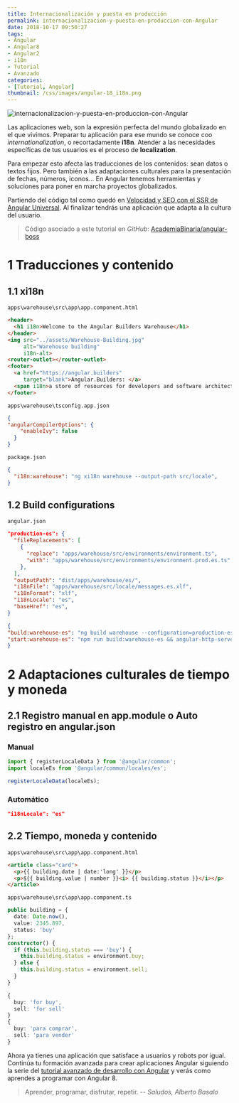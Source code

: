 ```yaml
---
title: Internacionalización y puesta en producción
permalink: internacionalizacion-y-puesta-en-produccion-con-Angular
date: 2018-10-17 09:50:27
tags:
- Angular
- Angular8
- Angular2
- i18n
- Tutorial
- Avanzado
categories:
- [Tutorial, Angular]
thumbnail: /css/images/angular-18_i18n.png
---
```


![internacionalizacion-y-puesta-en-produccion-con-Angular](/images/tutorial-angular-18_i18n.png)

Las aplicaciones web, son la expresión perfecta del mundo globalizado en el que vivimos. Preparar tu aplicación para ese mundo se conoce coo _internationalization_, o recortadamente **i18n**. Atender a las necesidades específicas de tus usuarios es el proceso de __localization__.

Para empezar esto afecta las traducciones de los contenidos: sean datos o textos fijos. Pero también a las adaptaciones culturales para la presentación de fechas, números, iconos... En Angular tenemos herramientas y soluciones para poner en marcha proyectos globalizados.

<!-- more -->

Partiendo del código tal como quedó en [Velocidad y SEO con el SSR de Angular Universal](../velocidad-y-seo-con-el-ssr-de-angular-universal/). Al finalizar tendrás una aplicación que adapta a la cultura del usuario.

> Código asociado a este tutorial en _GitHub_: [AcademiaBinaria/angular-boss](https://github.com/AcademiaBinaria/angular-boss)

# 1 Traducciones y contenido

## 1.1 xi18n


`apps\warehouse\src\app\app.component.html`

```html
<header>
  <h1 i18n>Welcome to the Angular Builders Warehouse</h1>
</header>
<img src="../assets/Warehouse-Building.jpg"
     alt="Warehouse building"
     i18n-alt>
<router-outlet></router-outlet>
<footer>
  <a href="https://angular.builders"
     target="blank">Angular.Builders: </a>
  <span i18n>a store of resources for developers and software architects.</span>
</footer>
```

`apps\warehouse\tsconfig.app.json`

```json
{
"angularCompilerOptions": {
    "enableIvy": false
  }
}
```

`package.json`

```json
{
  "i18n:warehouse": "ng xi18n warehouse --output-path src/locale",
}
```


## 1.2 Build configurations

`angular.json`

```json
"production-es": {
  "fileReplacements": [
    {
      "replace": "apps/warehouse/src/environments/environment.ts",
      "with": "apps/warehouse/src/environments/environment.prod.es.ts"
    },
  ],
  "outputPath": "dist/apps/warehouse/es/",
  "i18nFile": "apps/warehouse/src/locale/messages.es.xlf",
  "i18nFormat": "xlf",
  "i18nLocale": "es",
  "baseHref": "es",
}
```

```json
{
"build:warehouse-es": "ng build warehouse --configuration=production-es",
"start:warehouse-es": "npm run build:warehouse-es && angular-http-server --open -p 8082 --path ./dist/apps/warehouse/es",
}
```

# 2 Adaptaciones culturales de tiempo y moneda

## 2.1 Registro manual en app.module o Auto registro en angular.json

### Manual

```typescript
import { registerLocaleData } from '@angular/common';
import localeEs from '@angular/common/locales/es';

registerLocaleData(localeEs);
```

### Automático

```json
"i18nLocale": "es"
```

## 2.2 Tiempo, moneda y contenido

`apps\warehouse\src\app\app.component.html`

```html
<article class="card">
  <p>{{ building.date | date:'long' }}</p>
  <p>${{ building.value | number }}<i> {{ building.status }}</i></p>
</article>
```

`apps\warehouse\src\app\app.component.ts`

```TypeScript
public building = {
  date: Date.now(),
  value: 2345.897,
  status: 'buy'
};
constructor() {
  if (this.building.status === 'buy') {
    this.building.status = environment.buy;
  } else {
    this.building.status = environment.sell;
  }
}
```

```TypeScript
{
  buy: 'for buy',
  sell: 'for sell'
}
{
  buy: 'para comprar',
  sell: 'para vender'
}
```

Ahora ya tienes una aplicación que satisface a usuarios y robots por igual. Continúa tu formación avanzada para crear aplicaciones Angular siguiendo la serie del [tutorial avanzado de desarrollo con Angular](../tag/Avanzado/) y verás como aprendes a programar con Angular 8.

> Aprender, programar, disfrutar, repetir.
> -- <cite>Saludos, Alberto Basalo</cite>